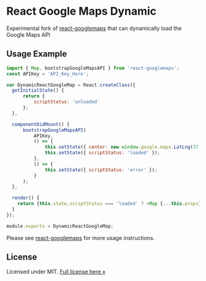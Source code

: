 React Google Maps Dynamic
============

Experimental fork of [react-googlemaps](https://github.com/pieterv/react-googlemaps) that can dynamically load the Google Maps API

Usage Example
-------

```js
import { Map, bootstrapGoogleMapsAPI } from 'react-googlemaps';
const APIKey = 'API_Key_Here';

var DynamicReactGoogleMap = React.createClass({
  getInitialState() {
      return {
          scriptStatus: 'unloaded'
      };
  },

  componentDidMount() {
      bootstrapGoogleMapsAPI(
          APIKey,
          () => {
              this.setState({ center: new window.google.maps.LatLng(37.8141, 144.9633); });
              this.setState({ scriptStatus: 'loaded' });
          },
          () => {
              this.setState({ scriptStatus: 'error' });
          }
      );
  },

  render() {
    return {this.state.scriptStatus === 'loaded' ? <Map {...this.props}></Map> : null};
  }
});

module.exports = DynamicReactGoogleMap;
```

Please see [react-googlemaps](https://github.com/pieterv/react-googlemaps) for more usage instructions.

License
-------

Licensed under MIT. [Full license here »](LICENSE)
